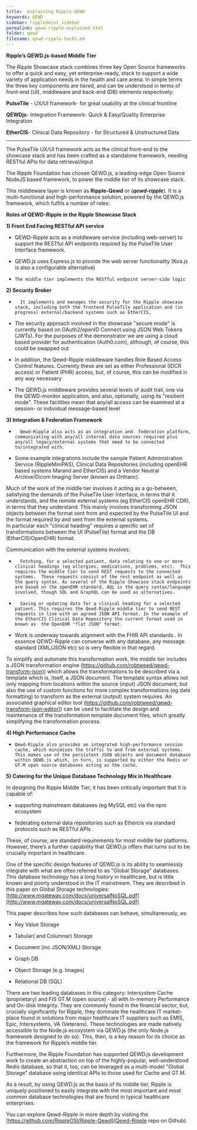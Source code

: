 ```yaml
---
title:  Explaining Ripple-QEWD
keywords: QEWD
sidebar: rippledocs1_sidebar
permalink: qewd-ripple-explained.html
folder: qewd
filename: qewd-ripple-tech1.md
---
```



**Ripple’s QEWD.js-based Middle Tier**

 

The Ripple Showcase stack combines three key Open Source frameworks to offer a quick and easy, yet enterprise-ready, stack to support a wide variety of application needs in the health and care arena. In simple terms the three key components are tiered, and can be understood in terms of front-end (UI), middleware and back-end (DB) elements respectively:

**PulseTile** - UX/UI framework- for great usability at the clinical frontline

**QEWDjs**- Integration Framework- Quick & Easy/Quality Enterprise Integration

**EtherCIS**- Clinical Data Repository - for Structured & Unstructured Data


----------


The PulseTile UX/UI framework acts as the clinical front-end to the showcase stack and has been crafted as a standalone framework, needing RESTful APIs for data retrieval/input     

 
The Ripple Foundation has chosen QEWD.js, a leading-edge Open Source NodeJS based framework, to power the middle tier of its showcase stack.

This middleware layer is known as **Ripple-Qewd** or (**_qewd-ripple_**).  It is a multi-functional and high-performance solution, powered by the QEWD.js framework, which fulfils a number of roles:


 **Roles of QEWD-Ripple in the Ripple Showcase Stack**

**1) Front End Facing RESTful API service**

- QEWD-Ripple acts as a middleware service (including web-server) to support the RESTful API endpoints  required by the PulseTile User Interface framework.  

- QEWD.js uses Express.js to provide the web server functionality (Koa.js is also a configurable alternative)

-     The middle tier implements the RESTful endpoint server-side logic

**2) Security Broker**

-       It implements and manages the security for the Ripple showcase stack, including both the frontend PulseTile application and (in progress) external/backend systems such as EtherCIS, 

-  The security approach involved in the showcase "secure mode" is currently based on OAuth2/openID Connect using JSON Web Tokens (JWTs). For the purposes of the demonstrator we are using a cloud based provider for authentication (Auth0.com), although, of course, this could be swapped out

- In addition, the Qewd-Ripple middleware handles Role Based Access Control features.  Currently these are set as either Professional (IDCR access) or Patient (PHR) access, but, of course, this can be modified in any way necessary

- The QEWD.js middleware provides several levels of audit trail, one via the QEWD-monitor application, and also, optionally, using its "resilient mode".   These facilities mean that any/all access can be examined at a session- or individual message-based level

**3) Integration & Federation Framework**

-       Qewd-Ripple also acts as an integration and  federation platform, communicating with any/all internal data sources required plus any/all legacy/external systems that need to be connected to/integrated with. 

- Some example integrations include the sample Patient Administration Service (RippleMiniPAS), Clinical Data Repositories (including openEHR based systems Marand and EtherCIS) and a Vendor Neutral Archive/Dicom Imaging Server (known as Orthanc).

Much of the work of the middle tier involves it acting as a go-between, satisfying the demands of the PulseTile User Interface, in terms that it understands, and the remote external systems (eg EtherCIS openEHR CDR), in terms that they understand.  This mainly involves transforming JSON objects between the format sent from and expected by the PulseTile UI and the format required by and sent from the external systems.  
In particular each "clinical heading" requires a specific set of transformations between the UI (PulseTile) format and the DB (EtherCIS/OpenEHR) format.

Communication with the external systems involves:

 -       Fetching, for a selected patient, data relating to one or more clinical headings (eg allergies, medications, problems, etc).  This requires the middle tier to send REST requests to the connected systems.  These requests consist of the rest endpoint as well as the query syntax. As several of the Ripple Showcase stack endpoints are based on the openEHR standard, AQL is the query syntax/language involved, though SQL and GraphQL can be used as alternatives. 

-       Saving or updating data for a clinical heading for a selected patient. This requires the Qewd-Ripple middle tier to send REST requests in line with an agreed JSON API format. In the example of the EtherCIS Clinical Data Repository the current format used in known as  the OpenEHR "flat JSON" format.

- Work is underway towards alignment with the FHIR API standards.. In essence QEWD-Ripple can converse with any database, any message standard (XML/JSON etc) so is very flexible in that regard.

To simplify and automate this transformation work, the middle tier includes a JSON transformation engine ([https://github.com/robtweed/qewd-transform-json)](https://github.com/robtweed/qewd-transform-json)) which allows the transformations to be described via a template which is, itself, a JSON document.  The template syntax allows not only mapping from locations within the source (input) JSON document, but also the use of custom functions for more complex transformations (eg date formatting) to transform as the external (output) system requires.  An associated graphical editor tool ([https://github.com/robtweed/qewd-transform-json-editor)](https://github.com/robtweed/qewd-transform-json-editor)) can be used to facilitate the design and maintenance of the transformation template document files, which greatly simplifying the transformation process.

**4) High Performance Cache**

-     Qewd-Ripple also provides an integrated high-performance session cache, which minimises the traffic to and from external systems.  This makes use of the persistent JSON objects and document database within QEWD.js which, in turn, is supported by either the Redis or GT.M open source databases acting as the cache.


**5) Catering for the Unique Database Technology Mix in Healthcare**

 

In designing the Ripple Middle Tier, it has been critically important that it is capable of:

* supporting mainstream databases (eg MySQL etc) via the npm ecosystem

* federating external data repositories such as Ethercis via standard protocols such as RESTful APIs

These, of course, are standard requirements for most middle tier platforms.  However, there’s a further capability that QEWD.js offers that turns out to be crucially important in healthcare.

One of the specific design features of QEWD.js is its ability to seamlessly integrate with what are often referred to as "Global Storage" databases. This database technology has a long history in healthcare, but is little known and poorly understood in the IT mainstream.  They are described in this paper on Global Storage technologies: [http://www.mgateway.com/docs/universalNoSQL.pdf](http://www.mgateway.com/docs/universalNoSQL.pdf)

This paper describes how such databases can behave, simultaneously, as: 

* Key Value Storage

* Tabular( and Columnar) Storage

* Document (inc JSON/XML) Storage

* Graph DB

* Object Storage (e.g. Images)

* Relational DB (SQL)




There are two leading databases in this category: Intersystem Cache (proprietary) and FIS GT.M (open source) - all with In-memory Performance and On-disk Integrity.  They are commonly found in the financial sector, but, crucially significantly for Ripple, they dominate the healthcare IT market-place found in solutions from major healthcare IT suppliers such as EMIS, Epic, Intersystems, VA (Veterans).  These technologies are made natively accessible to the Node.js ecosystem via QEWD.js (the only Node.js framework designed to do so).  This, then, is a key reason for its choice as the framework for Ripple’s middle tier.

Furthermore, the Ripple Foundation has supported QEWD.js development work to create an abstraction on top of the highly-popular, well-understood Redis database, so that it, too, can be leveraged as a multi-model "Global Storage" database using identical APIs to those used for Cache and GT.M.

As a result, by using QEWD.js as the basis of its middle tier, Ripple is uniquely positioned to easily integrate with the most important and most common database technologies that are found in typical healthcare enterprises.

You can explore Qewd-Ripple in more depth by visiting the [https://github.com/RippleOSI/Ripple-Qewd](Qewd-Ripple repo on Github) 

